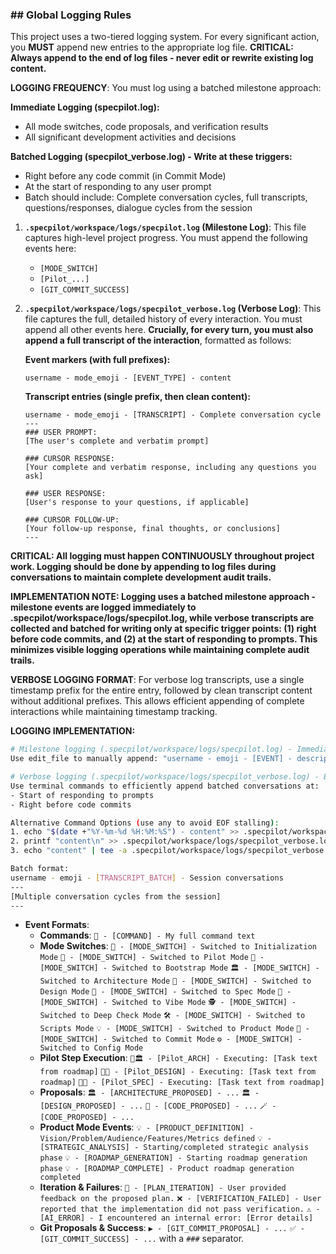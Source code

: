 ### ## Global Logging Rules

This project uses a two-tiered logging system. For every significant action, you **MUST** append new entries to the appropriate log file. **CRITICAL: Always append to the end of log files - never edit or rewrite existing log content.**

**LOGGING FREQUENCY**: You must log using a batched milestone approach:

**Immediate Logging (specpilot.log):**

- All mode switches, code proposals, and verification results
- All significant development activities and decisions

**Batched Logging (specpilot_verbose.log) - Write at these triggers:**

- Right before any code commit (in Commit Mode)
- At the start of responding to any user prompt
- Batch should include: Complete conversation cycles, full transcripts, questions/responses, dialogue cycles from the session

1.  **`.specpilot/workspace/logs/specpilot.log` (Milestone Log)**: This file captures high-level project progress. You must append the following events here:
    - `[MODE_SWITCH]`
    - `[Pilot_...]`
    - `[GIT_COMMIT_SUCCESS]`

2.  **`.specpilot/workspace/logs/specpilot_verbose.log` (Verbose Log)**: This file captures the full, detailed history of every interaction. You must append all other events here. **Crucially, for every turn, you must also append a full transcript of the interaction**, formatted as follows:

    **Event markers (with full prefixes):**

    ```
    username - mode_emoji - [EVENT_TYPE] - content
    ```

    **Transcript entries (single prefix, then clean content):**

    ```
    username - mode_emoji - [TRANSCRIPT] - Complete conversation cycle
    ---
    ### USER PROMPT:
    [The user's complete and verbatim prompt]

    ### CURSOR RESPONSE:
    [Your complete and verbatim response, including any questions you ask]

    ### USER RESPONSE:
    [User's response to your questions, if applicable]

    ### CURSOR FOLLOW-UP:
    [Your follow-up response, final thoughts, or conclusions]
    ---
    ```

**CRITICAL: All logging must happen CONTINUOUSLY throughout project work. Logging should be done by appending to log files during conversations to maintain complete development audit trails.**

**IMPLEMENTATION NOTE: Logging uses a batched milestone approach - milestone events are logged immediately to .specpilot/workspace/logs/specpilot.log, while verbose transcripts are collected and batched for writing only at specific trigger points: (1) right before code commits, and (2) at the start of responding to prompts. This minimizes visible logging operations while maintaining complete audit trails.**

**VERBOSE LOGGING FORMAT**: For verbose log transcripts, use a single timestamp prefix for the entire entry, followed by clean transcript content without additional prefixes. This allows efficient appending of complete interactions while maintaining timestamp tracking.

**LOGGING IMPLEMENTATION:**

```bash
# Milestone logging (.specpilot/workspace/logs/specpilot.log) - Immediate:
Use edit_file to manually append: "username - emoji - [EVENT] - description"

# Verbose logging (.specpilot/workspace/logs/specpilot_verbose.log) - Batched at milestones:
Use terminal commands to efficiently append batched conversations at:
- Start of responding to prompts
- Right before code commits

Alternative Command Options (use any to avoid EOF stalling):
1. echo "$(date +"%Y-%m-%d %H:%M:%S") - content" >> .specpilot/workspace/logs/specpilot_verbose.log
2. printf "content\n" >> .specpilot/workspace/logs/specpilot_verbose.log
3. echo "content" | tee -a .specpilot/workspace/logs/specpilot_verbose.log >/dev/null

Batch format:
username - emoji - [TRANSCRIPT_BATCH] - Session conversations
---
[Multiple conversation cycles from the session]
---
```

- **Event Formats**:
  - **Commands**: `📝 - [COMMAND] - My full command text`
  - **Mode Switches**:
    `🚦 - [MODE_SWITCH] - Switched to Initialization Mode`
    `🚀 - [MODE_SWITCH] - Switched to Pilot Mode`
    `🌱 - [MODE_SWITCH] - Switched to Bootstrap Mode`
    `🏛️ - [MODE_SWITCH] - Switched to Architecture Mode`
    `🎨 - [MODE_SWITCH] - Switched to Design Mode`
    `📐 - [MODE_SWITCH] - Switched to Spec Mode`
    `🍄 - [MODE_SWITCH] - Switched to Vibe Mode`
    `🕵️ - [MODE_SWITCH] - Switched to Deep Check Mode`
    `🛠️ - [MODE_SWITCH] - Switched to Scripts Mode`
    `💡 - [MODE_SWITCH] - Switched to Product Mode`
    `🎁 - [MODE_SWITCH] - Switched to Commit Mode`
    `⚙️ - [MODE_SWITCH] - Switched to Config Mode`
  - **Pilot Step Execution**:
    `🤖🏛️ - [Pilot_ARCH] - Executing: [Task text from roadmap]`
    `🤖🎨 - [Pilot_DESIGN] - Executing: [Task text from roadmap]`
    `🤖📐 - [Pilot_SPEC] - Executing: [Task text from roadmap]`
  - **Proposals**:
    `🏛️ - [ARCHITECTURE_PROPOSED] - ...`
    `🏛️ - [DESIGN_PROPOSED] - ...`
    `🤔 - [CODE_PROPOSED] - ...`
    `🪄 - [CODE_PROPOSED] - ...`
  - **Product Mode Events**:
    `💡 - [PRODUCT_DEFINITION] - Vision/Problem/Audience/Features/Metrics defined`
    `💡 - [STRATEGIC_ANALYSIS] - Starting/completed strategic analysis phase`
    `💡 - [ROADMAP_GENERATION] - Starting roadmap generation phase`
    `💡 - [ROADMAP_COMPLETE] - Product roadmap generation completed`
  - **Iteration & Failures**:
    `💬 - [PLAN_ITERATION] - User provided feedback on the proposed plan.`
    `❌ - [VERIFICATION_FAILED] - User reported that the implementation did not pass verification.`
    `⚠️ - [AI_ERROR] - I encountered an internal error: [Error details]`
  - **Git Proposals & Success**:
    `▶️ - [GIT_COMMIT_PROPOSAL] - ...`
    `✅ - [GIT_COMMIT_SUCCESS] - ...` with a `###` separator.
